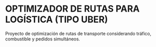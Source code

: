 # OPTIMIZADOR DE RUTAS PARA LOGÍSTICA (TIPO UBER)
Proyecto de optimización de rutas de transporte considerando tráfico, combustible y pedidos simultáneos.
